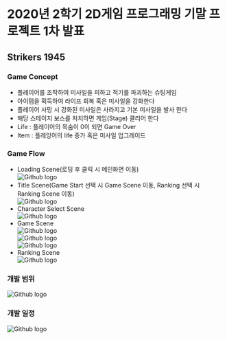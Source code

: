 # 2020년 2학기 2D게임 프로그래밍 기말 프로젝트 1차 발표   
## Strikers 1945   
### Game Concept    
 - 플레이어를 조작하여 미사일을 피하고 적기를 파괴하는 슈팅게임   
 - 아이템을 획득하여 라이프 회복 혹은 미사일을 강화한다   
 - 플레이어 사망 시 강화된 미사일은 사라지고 기본 미사일을 발사 한다
 - 해당 스테이지 보스를 처치하면 게임(Stage) 클리어 한다    
 - Life : 플레이어의 목숨이 0이 되면 Game Over
 - Item : 플레잉어의 life 증가 혹은 미사일 업그레이드     
 
### Game Flow
- Loading Scene(로딩 후 클릭 시 메인화면 이동)   
 ![Github logo](/res/1945-1945_loading.png)    
- Title Scene(Game Start 선택 시 Game Scene 이동, Ranking 선택 시 Ranking Scene 이동)       
 ![Github logo](/res/1945_title.jpg)   
- Character Select Scene   
 ![Github logo](/res/1945_charSelect.jpg)     
- Game Scene    
 ![Github logo](/res/1945_gamePlay.jpg)    
 ![Github logo](/res/1945_gameClear.jpg)     
 ![Github logo](/res/1945_gameOver.png)    
- Ranking Scene    
 ![Github logo](/res/1945_rank.jpg)    
 
### 개발 범위
![Github logo](/res/1945_developeArea.png)      

### 개발 일정
![Github logo](/res/1945_plan.png)      
